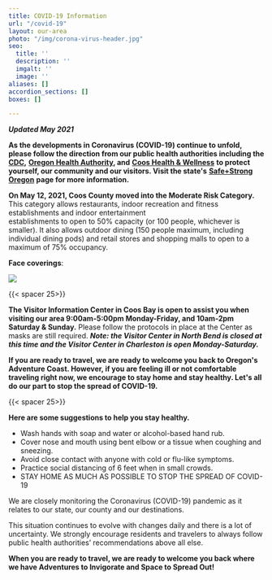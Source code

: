 ```yaml
---
title: COVID-19 Information
url: "/covid-19"
layout: our-area
photo: "/img/corona-virus-header.jpg"
seo:
  title: ''
  description: ''
  imgalt: ''
  image: ''
aliases: []
accordion_sections: []
boxes: []

---
```

**_Updated May 2021_**

**As the developments in Coronavirus (COVID-19) continue to unfold, please follow the direction from our public health authorities including the** [**CDC**](https://www.cdc.gov/coronavirus/2019-ncov/index.html)**,** [**Oregon Health Authority**](https://www.oregon.gov/oha/pages/index.aspx)**, and** [**Coos Health & Wellness**](https://cooshealthandwellness.org/) **to protect yourself, our community and our visitors. Visit the state's** [**Safe+Strong Oregon**](https://www.safestrongoregon.org/) **page for more information.**

**On May 12, 2021, Coos County moved into the Moderate Risk Category.** This category allows restaurants, indoor recreation and fitness establishments and indoor entertainment  
establishments to open to 50% capacity (or 100 people, whichever is smaller). It also allows outdoor dining (150 people maximum, including individual dining pods) and retail stores and shopping malls to open to a maximum of 75% occupancy.

**Face coverings**:

![](/img/covid-mask-052721.png)

{{< spacer 25>}}

**The Visitor Information Center in Coos Bay is open to assist you when visiting our area 9:00am-5:00pm Monday-Friday, and 10am-2pm Saturday & Sunday.** Please follow the protocols in place at the Center as masks are still required. **_Note: the Visitor Center in North Bend is closed at this time and the Visitor Center in Charleston is open Monday-Saturday._**

**If you are ready to travel, we are ready to welcome you back to Oregon's Adventure Coast. However, if you are feeling ill or not comfortable traveling right now, we encourage to stay home and stay healthy. Let's all do our part to stop the spread of COVID-19.**

{{< spacer 25>}}

**Here are some suggestions to help you stay healthy.**

* Wash hands with soap and water or alcohol-based hand rub.
* Cover nose and mouth using bent elbow or a tissue when coughing and sneezing.
* Avoid close contact with anyone with cold or flu-like symptoms.
* Practice social distancing of 6 feet when in small crowds.
* STAY HOME AS MUCH AS POSSIBLE TO STOP THE SPREAD OF COVID-19

We are closely monitoring the Coronavirus (COVID-19) pandemic as it relates to our state, our county and our destinations.

This situation continues to evolve with changes daily and there is a lot of uncertainty. We strongly encourage residents and travelers to always follow public health authorities’ recommendations above all else.

**When you are ready to travel, we are ready to welcome you back where we have Adventures to Invigorate and Space to Spread Out!**